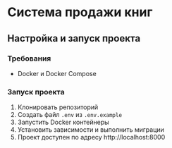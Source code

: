 # Система продажи книг

## Настройка и запуск проекта

### Требования
- Docker и Docker Compose

### Запуск проекта
1. Клонировать репозиторий
2. Создать файл `.env` из `.env.example`
3. Запустить Docker контейнеры
4. Установить зависимости и выполнить миграции
5. Проект доступен по адресу http://localhost:8000
